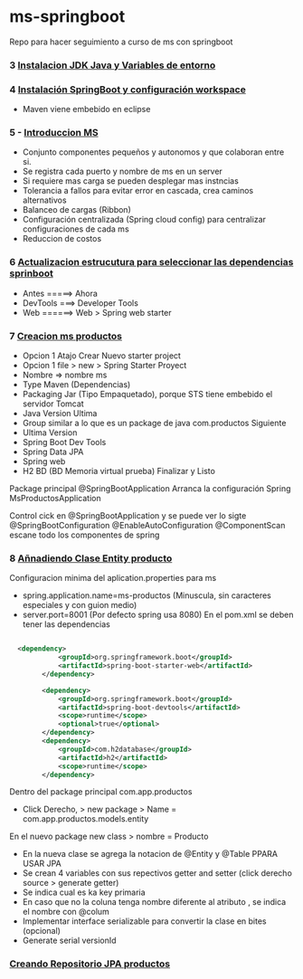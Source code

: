 # ms-springboot
Repo para hacer seguimiento a curso de ms con springboot


### 3 [Instalacion JDK Java y Variables de entorno](https://www.udemy.com/course/microservicios-con-spring-boot-y-spring-cloud/learn/lecture/15372900#content)

### 4 [Instalación SpringBoot y configuración workspace](https://www.udemy.com/course/microservicios-con-spring-boot-y-spring-cloud/learn/lecture/15372904#overview)

  *    Maven viene embebido en eclipse

### 5 - [Introduccion MS](https://www.udemy.com/course/microservicios-con-spring-boot-y-spring-cloud/learn/lecture/15372908#overview) 

  * Conjunto componentes pequeños y autonomos y que colaboran entre si.
  * Se registra cada puerto y nombre de ms en un server
  * Si requiere mas carga se pueden desplegar mas instncias
  * Tolerancia a fallos para evitar error en cascada, crea caminos alternativos
  * Balanceo de cargas (Ribbon)
  * Configuración centralizada (Spring cloud config) para centralizar configuraciones de cada ms
  * Reduccion de costos

### 6 [Actualizacion estrucutura para seleccionar las dependencias sprinboot](https://www.udemy.com/course/microservicios-con-spring-boot-y-spring-cloud/learn/lecture/15372910#overview)

* Antes  =====> Ahora
* DevTools ===> Developer Tools
* Web ======> Web > Spring web starter

### 7 [Creacion ms productos](https://www.udemy.com/course/microservicios-con-spring-boot-y-spring-cloud/learn/lecture/15372914#content)

 - Opcion 1 Atajo Crear Nuevo starter project 
 - Opcion 1 file > new > Spring Starter Proyect
 - Nombre => nombre ms
 - Type Maven (Dependencias)
 - Packaging Jar (Tipo Empaquetado), porque STS tiene embebido el servidor Tomcat
 - Java Version Ultima
 - Group similar a lo que es un package de java  com.productos
Siguiente
  - Ultima Version
  - Spring Boot Dev Tools
  - Spring Data JPA
  - Spring web
  - H2 BD (BD Memoria virtual prueba)
Finalizar y Listo

Package principal
@SpringBootApplication Arranca la configuración Spring
MsProductosApplication

Control cick en @SpringBootApplication y se puede ver lo sigte
@SpringBootConfiguration
@EnableAutoConfiguration
@ComponentScan escane todo los componentes de spring

### 8 [Añnadiendo Clase Entity producto](https://www.udemy.com/course/microservicios-con-spring-boot-y-spring-cloud/learn/lecture/15372918#overview)

Configuracion minima del aplication.properties  para ms
   - spring.application.name=ms-productos   (Minuscula, sin caracteres especiales y con guion medio)
   - server.port=8001 (Por defecto spring usa 8080)
En el pom.xml se deben tener las dependencias

``` xml

  <dependency>
			<groupId>org.springframework.boot</groupId>
			<artifactId>spring-boot-starter-web</artifactId>
		</dependency>

		<dependency>
			<groupId>org.springframework.boot</groupId>
			<artifactId>spring-boot-devtools</artifactId>
			<scope>runtime</scope>
			<optional>true</optional>
		</dependency>
		<dependency>
			<groupId>com.h2database</groupId>
			<artifactId>h2</artifactId>
			<scope>runtime</scope>
		</dependency>

```

Dentro del package principal  com.app.productos
 - Click Derecho, > new package > Name = com.app.productos.models.entity

En el nuevo package new class > nombre = Producto
 - En la nueva clase se agrega la notacion de @Entity y @Table PPARA USAR JPA
 - Se crean 4 variables con sus repectivos getter and setter (click derecho source > generate getter)
 - Se indica cual es ka key primaria
 - En caso que no la coluna tenga nombre diferente al atributo , se indica el nombre con @colum
 - Implementar interface serializable para convertir la clase en bites (opcional)
 - Generate serial versionId

### [Creando Repositorio JPA productos](https://www.udemy.com/course/microservicios-con-spring-boot-y-spring-cloud/learn/lecture/15372920#overview)
  
 



